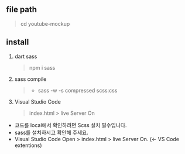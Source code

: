 ## file path
> cd youtube-mockup
## install
1. dart sass 
   > npm i sass
2. sass compile
   > - sass -w -s compressed scss:css
3. Visual Studio Code
   > index.html > live Server On

- 코드를 local에서 확인하려면 Scss 설치 필수입니다.
- sass를 설치하시고 확인해 주세요.
- Visual Studio Code Open > index.html > live Server On. (<- VS Code extentions)
